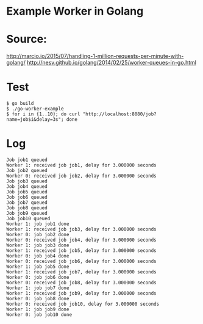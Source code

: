 # Example Worker in Golang

# Source:
http://marcio.io/2015/07/handling-1-million-requests-per-minute-with-golang/
http://nesv.github.io/golang/2014/02/25/worker-queues-in-go.html

# Test
```
$ go build
$ ./go-worker-example
$ for i in {1..10}; do curl "http://localhost:8080/job?name=job$i&delay=3s"; done
```

# Log
```
Job job1 queued
Worker 1: received job job1, delay for 3.000000 seconds
Job job2 queued
Worker 0: received job job2, delay for 3.000000 seconds
Job job3 queued
Job job4 queued
Job job5 queued
Job job6 queued
Job job7 queued
Job job8 queued
Job job9 queued
Job job10 queued
Worker 1: job job1 done
Worker 1: received job job3, delay for 3.000000 seconds
Worker 0: job job2 done
Worker 0: received job job4, delay for 3.000000 seconds
Worker 1: job job3 done
Worker 1: received job job5, delay for 3.000000 seconds
Worker 0: job job4 done
Worker 0: received job job6, delay for 3.000000 seconds
Worker 1: job job5 done
Worker 1: received job job7, delay for 3.000000 seconds
Worker 0: job job6 done
Worker 0: received job job8, delay for 3.000000 seconds
Worker 1: job job7 done
Worker 1: received job job9, delay for 3.000000 seconds
Worker 0: job job8 done
Worker 0: received job job10, delay for 3.000000 seconds
Worker 1: job job9 done
Worker 0: job job10 done
```
